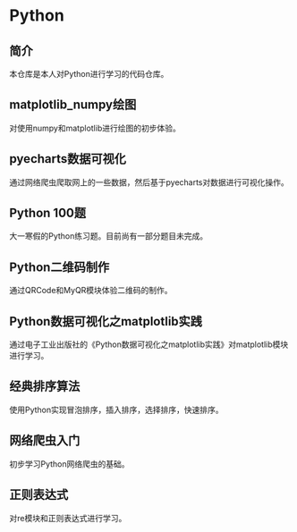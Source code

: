 # Python
## 简介
本仓库是本人对Python进行学习的代码仓库。
## matplotlib_numpy绘图
对使用numpy和matplotlib进行绘图的初步体验。
## pyecharts数据可视化
通过网络爬虫爬取网上的一些数据，然后基于pyecharts对数据进行可视化操作。
## Python 100题
大一寒假的Python练习题。目前尚有一部分题目未完成。
## Python二维码制作
通过QRCode和MyQR模块体验二维码的制作。
## Python数据可视化之matplotlib实践
通过电子工业出版社的《Python数据可视化之matplotlib实践》对matplotlib模块进行学习。
## 经典排序算法
使用Python实现冒泡排序，插入排序，选择排序，快速排序。
## 网络爬虫入门
初步学习Python网络爬虫的基础。
## 正则表达式
对re模块和正则表达式进行学习。
